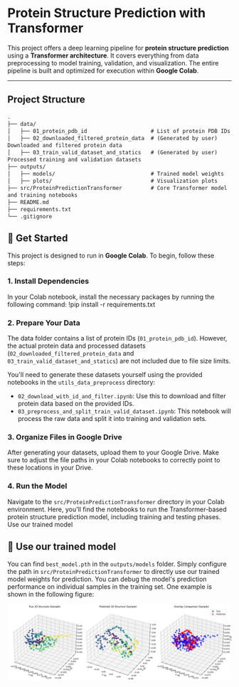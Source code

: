 Protein Structure Prediction with Transformer
=============================================

This project offers a deep learning pipeline for **protein structure prediction** using a **Transformer architecture**. It covers everything from data preprocessing to model training, validation, and visualization. The entire pipeline is built and optimized for execution within **Google Colab**.

* * *

Project Structure
-----------------

    .
    ├── data/
    │   ├── 01_protein_pdb_id                    # List of protein PDB IDs
    │   ├── 02_downloaded_filtered_protein_data  # (Generated by user) Downloaded and filtered protein data
    │   ├── 03_train_valid_dataset_and_statics   # (Generated by user) Processed training and validation datasets
    ├── outputs/
    │   ├── models/                              # Trained model weights
    │   ├── plots/                               # Visualization plots
    ├── src/ProteinPredictionTransformer         # Core Transformer model and training notebooks
    ├── README.md
    ├── requirements.txt
    └── .gitignore

🚀 Get Started
--------------

This project is designed to run in **Google Colab**. To begin, follow these steps:

### 1. Install Dependencies

In your Colab notebook, install the necessary packages by running the following command:
    !pip install -r requirements.txt

### 2. Prepare Your Data

The data folder contains a list of protein IDs (`01_protein_pdb_id`). However, the actual protein data and processed datasets (`02_downloaded_filtered_protein_data` and `03_train_valid_dataset_and_statics`) are not included due to file size limits.

You'll need to generate these datasets yourself using the provided notebooks in the `utils_data_preprocess` directory:

* `02_download_with_id_and_filter.ipynb`: Use this to download and filter protein data based on the provided IDs.
* `03_preprocess_and_split_train_valid_dataset.ipynb`: This notebook will process the raw data and split it into training and validation sets.

### 3. Organize Files in Google Drive

After generating your datasets, upload them to your Google Drive. Make sure to adjust the file paths in your Colab notebooks to correctly point to these locations in your Drive.

### 4. Run the Model

Navigate to the `src/ProteinPredictionTransformer` directory in your Colab environment. Here, you'll find the notebooks to run the Transformer-based protein structure prediction model, including training and testing phases.
Use our trained model



## 🧠 Use our trained model

You can find `best_model.pth` in the `outputs/models` folder. Simply configure the path in `src/ProteinPredictionTransformer` to directly use our trained model weights for prediction. You can debug the model's prediction performance on individual samples in the training set. One example is shown in the following figure:

![Alt text](outputs/plots/3D%20structure%20sample%201.png)
